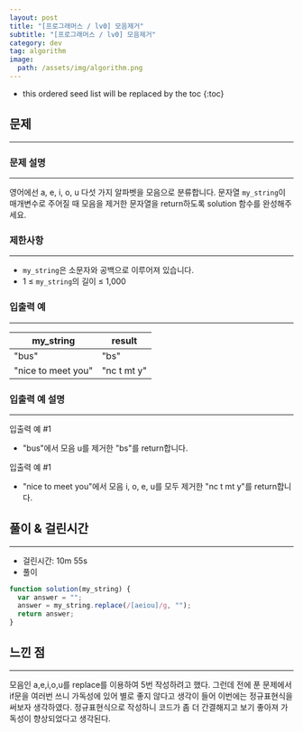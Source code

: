 ```yaml
---
layout: post
title: "[프로그래머스 / lv0] 모음제거"
subtitle: "[프로그래머스 / lv0] 모음제거"
category: dev
tag: algorithm
image:
  path: /assets/img/algorithm.png
---
```


<!-- prettier-ignore -->
* this ordered seed list will be replaced by the toc
{:toc}

## 문제

---

### **문제 설명**

---

영어에선 a, e, i, o, u 다섯 가지 알파벳을 모음으로 분류합니다. 문자열 `my_string`이 매개변수로 주어질 때 모음을 제거한 문자열을 return하도록 solution 함수를 완성해주세요.

### 제한사항

---

- `my_string`은 소문자와 공백으로 이루어져 있습니다.
- 1 ≤ `my_string`의 길이 ≤ 1,000

### 입출력 예

---

| my_string          | result      |
| ------------------ | ----------- |
| "bus"              | "bs"        |
| "nice to meet you" | "nc t mt y" |

### 입출력 예 설명

---

입출력 예 #1

- "bus"에서 모음 u를 제거한 "bs"를 return합니다.

입출력 예 #1

- "nice to meet you"에서 모음 i, o, e, u를 모두 제거한 "nc t mt y"를 return합니다.

## 풀이 & 걸린시간

---

- 걸린시간: 10m 55s
- 풀이

```jsx
function solution(my_string) {
  var answer = "";
  answer = my_string.replace(/[aeiou]/g, "");
  return answer;
}
```

## 느낀 점

---

모음인 a,e,i,o,u를 replace를 이용하여 5번 작성하려고 했다. 그런데 전에 푼 문제에서 if문을 여러번 쓰니 가독성에 있어 별로 좋지 않다고 생각이 들어 이번에는 정규표현식을 써보자 생각하였다. 정규표현식으로 작성하니 코드가 좀 더 간결해지고 보기 좋아져 가독성이 향상되었다고 생각된다.
